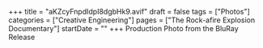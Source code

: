 +++
title = "aKZcyFnpdIdpI8dgbHk9.avif"
draft = false
tags = ["Photos"]
categories = ["Creative Engineering"]
pages = ["The Rock-afire Explosion Documentary"]
startDate = ""
+++
Production Photo from the BluRay Release
